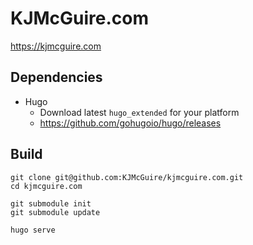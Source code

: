 # KJMcGuire.com

https://kjmcguire.com

## Dependencies

 * Hugo
   * Download latest `hugo_extended` for your platform
   * https://github.com/gohugoio/hugo/releases

## Build

```
git clone git@github.com:KJMcGuire/kjmcguire.com.git
cd kjmcguire.com

git submodule init
git submodule update

hugo serve
```
